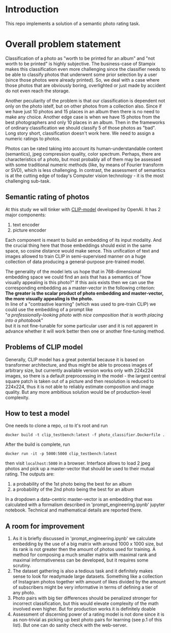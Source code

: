 # Introduction
This repo implements a solution of a semantic photo rating task.
# Overall problem statement
Classification of a photo as "worth to be printed for an album" and "not worth to be printed" is highly
subjective. The business-case of Stampix makes this classification even more challenging since the
classifier needs to be able to classify photos that underwent some prior selection by a user (since
those photos were already printed). So, we deal with a case where those photos that are obviously boring,
overlighted or just made by accident do not even reach the storage.

Another peculiarity of the problem is that our classification is dependent not only on the photo istelf,
but on other photos from a collection also. Since if we have just 10 photos and 15 places in an album
then there is no need to make any choice. Another edge case is when we have 15 photos from the best
photographers and only 10 places in an album. Then in the frameworks of ordinary classification we
should classify 5 of those photos as "bad". Long story short, classification doesn't work here. We
need to assign a numeric ratings to photos.

Photos can be rated taking into account its human-understandable content (semantics), jpeg compression
quality, color spectrum. Perhaps, there are characteristics of a photo, but most probably all of them may
be assessed with some traditional numeric methods (like, by means of Fourier transform or SVD), which is
less challenging. In contrast, the assessment of semantics is at the cutting edge of today's Computer
vision technology - it is the most challenging sub-task.

## Semantic rating of photos
At this study we will tinker with [CLIP-model](https://arxiv.org/abs/2103.00020) developed by OpenAI.
It has 2 major components:
1. text encoder
2. picture encoder

Each component is meant to build an embedding of its input modality. And the crucial thing here that those
embeddings should exist in the same space, so cosine distance would make sence. This unification of text
and images allowed to train CLIP in semi-supervised manner on a huge collection of data producing a
general-purpose pre-trained model.

The generality of the model lets us hope that in 768-dimensional embedding space we could find an axis that
has a semantics of "how visually appealing is this photo?" If this axis exists then we can use the
corresponding embedding as a master-vector in the following criterion:  
__The greater is the scalar product of photo embedding and master-vector, the more visually appealing is
the photo.__  
In line of a "contrastive learning" (which was used to pre-train CLIP) we could use the embedding of a
prompt like  
"_a professionally-looking photo with nice composition that is worth placing into a photobook_"  
but it is not fine-tunable for some particular user and it is not apparent in advance whether it will work
better then one or another fine-tuning method.

## Problems of CLIP model
Generally, CLIP model has a great potential because it is based on transformer architecture, and thus might
be able to process images of arbitrary size, but currently available version works only with 224x224 images,
so there is a default preprocessing in the model - the largest central square patch is taken out of a picture
and then resolution is reduced to 224x224, thus it is not able to reliably estimate composition and image
quality. But any more ambitious solution would be of production-level complexity.

## How to test a model
One needs to clone a repo, `cd` to it's root and run
```commandline
docker build -t clip_testbench:latest -f photo_classifier.Dockerfile .
```
After the build is complete, run
```commandline
docker run -it -p 5000:5000 clip_testbench:latest
```
then visit `localhost:5000` in a browser. Interface allows to load 2 jpeg photos and pick up a
master-vector that should be used to their mutual rating.
The outputs are:
1. a probability of the 1st photo being the best for an album
2. a probability of the 2nd photo being the best for an album

In a dropdown a data-centric master-vector is an embedding that was calculated with a formalism described
in 'prompt_engineering.ipynb' jupyter notebook. Technical and mathematical details are reported there.

## A room for improvement

1. As it is briefly discussed in 'prompt_engineering.ipynb' we calculate embedding by the use of a big matrix
with around 1000 x 1000 size, but its rank is not greater then the amount of photos used for training.
A method for composing a much smaller matrix with maximal rank and maximal informativeness can be developed,
but it requires some scrutiny.
2. The dataset gathering is also a tedious task and it definitely makes sense to look for readymade large
datasets. Something like a collection of Instagram photos together with amount of likes divided by the
amount of subscribers might be very informative in terms of defining a tier of any photo.
3. Photo pairs with big tier differences should be penalized stronger for incorrect classification, but
this would elevate complexity of the math involved even higher. But for production works it is definitely
doable
4. Assessment of discerning power of a rating model is not done since it is as non-trivial as picking up
best photo pairs for learning (see p.1 of this list). But one can do sanity check with the web-server.